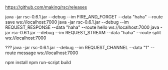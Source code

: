 https://github.com/making/rsc/releases

java -jar rsc-0.6.1.jar --debug --im FIRE_AND_FORGET --data "haha" --route save ws://localhost:7000
java -jar rsc-0.6.1.jar --debug --im REQUEST_RESPONSE --data "haha" --route hello ws://localhost:7000
java -jar rsc-0.6.1.jar --debug --im REQUEST_STREAM --data "haha" --route split ws://localhost:7000

???
java -jar rsc-0.6.1.jar --debug --im REQUEST_CHANNEL --data "1" --route message ws://localhost:7000
 
 npm install
 npm run-script build